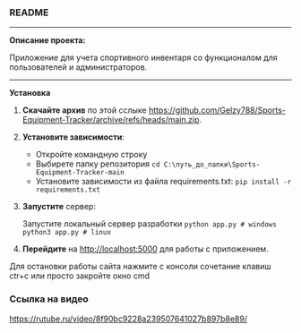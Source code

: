 ### README
***
**Описание проекта:**

Приложение для учета спортивного инвентаря со функционалом для пользователей и администраторов.
***
**Установка**

1. **Скачайте архив** по этой сслыке <https://github.com/Gelzy788/Sports-Equipment-Tracker/archive/refs/heads/main.zip>.

2. **Установите зависимости**:
      * Откройте командную строку
      * Выбирете папку репозитория ```cd C:\путь_до_папки\Sports-Equipment-Tracker-main```          
      * Установите зависимости из файла requirements.txt:  ```pip install -r requirements.txt```

4. **Запустите** сервер:

   Запустите локальный сервер разработки
    ```python app.py # windows```
   ```python3 app.py # linux```

6. **Перейдите** на <http://localhost:5000> для работы с приложением.


Для остановки работы сайта нажмите с консоли сочетание клавиш ctr+c или просто закройте окно cmd



### Ссылка на видео

https://rutube.ru/video/8f90bc9228a239507641027b897b8e89/

